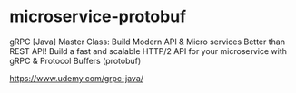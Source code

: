 # microservice-protobuf
gRPC [Java] Master Class: Build Modern API &amp; Micro services Better than REST API! 
Build a fast and scalable HTTP/2 API for your microservice with gRPC &amp; Protocol Buffers (protobuf)

https://www.udemy.com/grpc-java/
